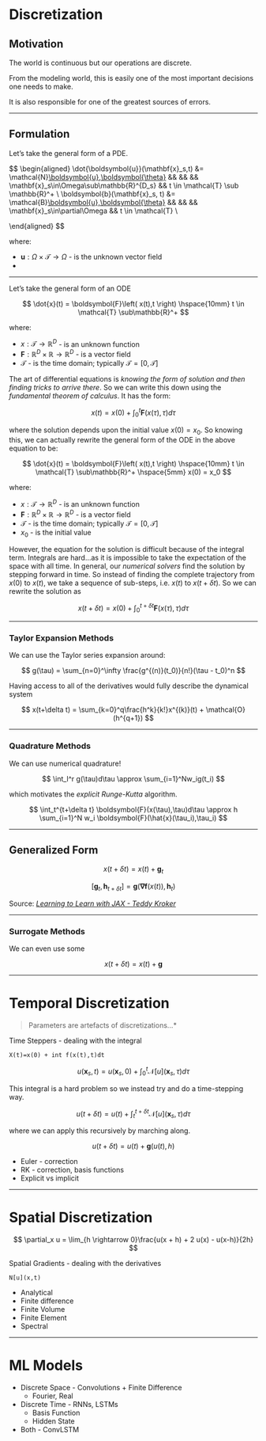 # Discretization

## Motivation

The world is continuous but our operations are discrete.

From the modeling world, this is easily one of the most important decisions one needs to make.

It is also responsible for one of the greatest sources of errors.

---

## Formulation

Let’s take the general form of a PDE.

$$
\begin{aligned}
\dot{\boldsymbol{u}}(\mathbf{x}_s,t) &= \mathcal{N}[\boldsymbol{u},\boldsymbol{\theta}](\mathbf{x}_s,t) && && && \mathbf{x}_s\in\Omega\sub\mathbb{R}^{D_s} && t \in \mathcal{T} \sub \mathbb{R}^+ \\
\boldsymbol{b}(\mathbf{x}_s, t) &= \mathcal{B}[\boldsymbol{u},\boldsymbol{\theta}](\mathbf{x}_s,t) && && &&  \mathbf{x}_s\in\partial\Omega && t \in \mathcal{T} \\

\end{aligned}
$$

where:

- $\boldsymbol{u}:\Omega\times\mathcal{T}\rightarrow \Omega$ - is the unknown vector field
-

---

Let’s take the general form of an ODE

$$
\dot{x}(t) = \boldsymbol{F}\left( x(t),t \right) \hspace{10mm} t \in \mathcal{T} \sub\mathbb{R}^+
$$

where:

- $x:\mathcal{T} \rightarrow\mathbb{R}^D$ - is an unknown function
- $\boldsymbol{F}:\mathbb{R}^D\times \mathbb{R} \rightarrow \mathbb{R}^D$ - is a vector field
- $\mathcal{T}$ - is the time domain; typically $\mathcal{T}=[0,\mathcal{T}]$

The art of differential equations is *knowing the form of solution and then finding tricks to arrive there*. So we can write this down using the *fundamental theorem of calculus*. It has the form:

$$
x(t) = x(0) + \int_0^t\boldsymbol{F}(x(\tau),\tau)d\tau
$$

where the solution depends upon the initial value $x(0)=x_0$. So knowing this, we can actually rewrite the general form of the ODE in the above equation to be:

$$
\dot{x}(t) = \boldsymbol{F}\left( x(t),t \right) \hspace{10mm} t \in \mathcal{T} \sub\mathbb{R}^+ \hspace{5mm} x(0) = x_0
$$

where:

- $x:\mathcal{T} \rightarrow\mathbb{R}^D$ - is an unknown function
- $\boldsymbol{F}:\mathbb{R}^D\times \mathbb{R} \rightarrow \mathbb{R}^D$ - is a vector field
- $\mathcal{T}$ - is the time domain; typically $\mathcal{T}=[0,\mathcal{T}]$
- $x_0$ - is the initial value

However, the equation for the solution is difficult because of the integral term. Integrals are hard…as it is impossible to take the expectation of the space with all time. In general, our *numerical solvers* find the solution by stepping forward in time. So instead of finding the complete trajectory from $x(0)$ to $x(t)$, we take a sequence of sub-steps, i.e. $x(t)$ to $x(t+\delta t)$. So we can rewrite the solution as

$$
x(t + \delta t) = x(0) + \int_0^{t+\delta t}\boldsymbol{F}(x(\tau),\tau)d\tau
$$

---

### Taylor Expansion Methods

We can use the Taylor series expansion around:

$$
g(\tau) = \sum_{n=0}^\infty \frac{g^{(n)}(t_0)}{n!}(\tau - t_0)^n
$$

Having access to all of the derivatives would fully describe the dynamical system

$$
x(t+\delta t) = \sum_{k=0}^q\frac{h^k}{k!}x^{(k)}(t) + \mathcal{O}(h^{q+1})
$$

---

### Quadrature Methods

We can use numerical quadrature!

$$
\int_l^r g(\tau)d\tau \approx \sum_{i=1}^Nw_ig(t_i)
$$

which motivates the *explicit Runge-Kutta* algorithm.

$$
\int_t^{t+\delta t} \boldsymbol{F}(x(\tau),\tau)d\tau \approx h \sum_{i=1}^N w_i \boldsymbol{F}(\hat{x}(\tau_i),\tau_i)
$$

---

## Generalized Form

$$
x(t+\delta t) = x(t) + \mathbf{g}_t
$$

$$
[\mathbf{g}_t, \mathbf{h}_{t+\delta t}] = \boldsymbol{g}\left(\boldsymbol{\nabla}\boldsymbol{f}(x(t)),\mathbf{h}_t\right)
$$

Source: *[Learning to Learn with JAX - Teddy Kroker](https://teddykoker.com/2022/04/learning-to-learn-jax/)*

---

### Surrogate Methods

We can even use some

$$
x(t+\delta t) = x(t) + \mathbf{g}
$$

---

# Temporal Discretization

> Parameters are artefacts of discretizations…*
>

Time Steppers - dealing with the integral

`X(t)=x(0) + int f(x(t),t)dt`

$$
u(\mathbf{x}_s, t) = u(\mathbf{x}_s, 0) + \int_{0}^{t} \mathcal{N}[u](\mathbf{x}_s,\tau)d\tau
$$

This integral is a hard problem so we instead try and do a time-stepping way.

$$
u(t+\delta t) = u(t) + \int_{t}^{t+\delta t} \mathcal{N}[u](\mathbf{x}_s, \tau)d\tau
$$

where we can apply this recursively by marching along.

$$
u(t+\delta t) = u(t) + \boldsymbol{g}(u(t), h)
$$

- Euler - correction
- RK - correction, basis functions
- Explicit vs implicit

---

# Spatial Discretization

$$
\partial_x u = \lim_{h \rightarrow 0}\frac{u(x + h) + 2 u(x) - u(x-h)}{2h}
$$

Spatial Gradients - dealing with the derivatives

`N[u](x,t)`

- Analytical
- Finite difference
- Finite Volume
- Finite Element
- Spectral

---

# ML Models

- Discrete Space - Convolutions + Finite Difference
    - Fourier, Real
- Discrete Time - RNNs, LSTMs
    - Basis Function
    - Hidden State
- Both - ConvLSTM

